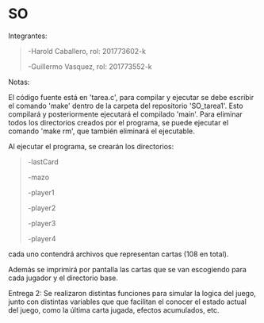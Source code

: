 # SO

Integrantes:
><p>-Harold Caballero, rol: 201773602-k</p>
><p>-Guillermo Vasquez, rol: 201773552-k</p>

Notas:

El código fuente está en 'tarea.c', para compilar y ejecutar se debe escribir el comando 'make' dentro de la carpeta del repositorio 'SO_tarea1'. Esto compilará y posteriormente ejecutará el compilado 'main'.
Para eliminar todos los directorios creados por el programa, se puede ejecutar el comando 'make rm', que también eliminará el ejecutable.

Al ejecutar el programa, se crearán los directorios:
><p>-lastCard</p>
><p>-mazo</p>
><p>-player1</p>
><p>-player2</p>
><p>-player3</p>
><p>-player4</p>
cada uno contendrá archivos que representan cartas (108 en total).

Además se imprimirá por pantalla las cartas que se van escogiendo para cada jugador y el directorio base.

Entrega 2:
Se realizaron distintas funciones para simular la logica del juego, junto con distintas variables que
que facilitan el conocer el estado actual del juego, como la última carta jugada, efectos acumulados, etc.